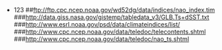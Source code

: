 * 123
##ftp://ftp.cpc.ncep.noaa.gov/wd52dg/data/indices/nao_index.tim
###http://data.giss.nasa.gov/gistemp/tabledata_v3/GLB.Ts+dSST.txt
###http://www.esrl.noaa.gov/psd/data/climateindices/list/
###http://www.cpc.ncep.noaa.gov/data/teledoc/telecontents.shtml
###http://www.cpc.ncep.noaa.gov/data/teledoc/nao_ts.shtml
